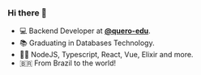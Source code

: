 ### Hi there 👋

- :computer: Backend Developer at **[@quero-edu](https://github.com/quero-edu)**.
- :books: Graduating in Databases Technology.
- :man_technologist: NodeJS, Typescript, React, Vue, Elixir and more.
- :brazil: From Brazil to the world!
